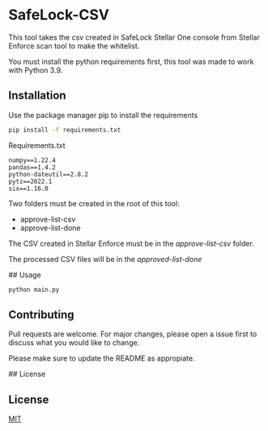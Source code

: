 # SafeLock-CSV

This tool takes the csv created in SafeLock Stellar One console from Stellar Enforce scan tool to make the whitelist.

You must install the python requirements first, this tool was made to work with Python 3.9.

## Installation

Use the package manager pip to install the requirements

```bash
pip install -f requirements.txt
```

Requirements.txt
~~~~
numpy==1.22.4
pandas==1.4.2
python-dateutil==2.8.2
pytz==2022.1
six==1.16.0
~~~~~

Two folders must be created in the root of this tool:
- approve-list-csv
- approve-list-done

The CSV created in Stellar Enforce must be in the *approve-list-csv* folder.

The processed CSV files will be in the *approved-list-done*

## Usage

```bash
python main.py
````

## Contributing
Pull requests are welcome. For major changes, please open a issue first to discuss what you would like to change.

Please make sure to update the README as appropiate.

## License
## License
[MIT](https://choosealicense.com/licenses/mit/)